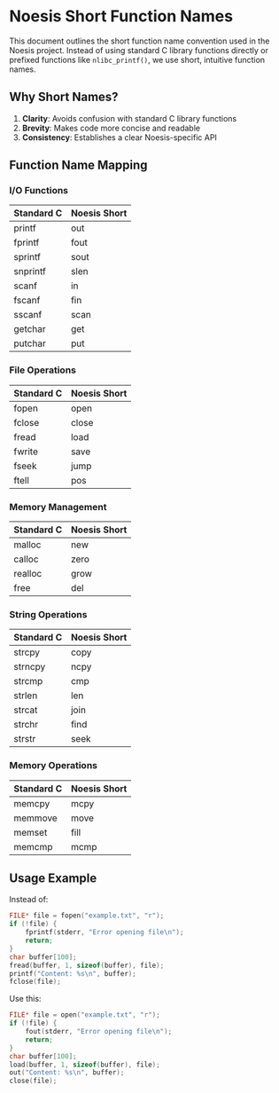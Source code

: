# Noesis Short Function Names

This document outlines the short function name convention used in the Noesis project. Instead of using standard C library functions directly or prefixed functions like `nlibc_printf()`, we use short, intuitive function names.

## Why Short Names?

1. **Clarity**: Avoids confusion with standard C library functions
2. **Brevity**: Makes code more concise and readable
3. **Consistency**: Establishes a clear Noesis-specific API

## Function Name Mapping

### I/O Functions
| Standard C | Noesis Short |
|------------|--------------|
| printf     | out          |
| fprintf    | fout         |
| sprintf    | sout         |
| snprintf   | slen         |
| scanf      | in           |
| fscanf     | fin          |
| sscanf     | scan         |
| getchar    | get          |
| putchar    | put          |

### File Operations
| Standard C | Noesis Short |
|------------|--------------|
| fopen      | open         |
| fclose     | close        |
| fread      | load         |
| fwrite     | save         |
| fseek      | jump         |
| ftell      | pos          |

### Memory Management
| Standard C | Noesis Short |
|------------|--------------|
| malloc     | new          |
| calloc     | zero         |
| realloc    | grow         |
| free       | del          |

### String Operations
| Standard C | Noesis Short |
|------------|--------------|
| strcpy     | copy         |
| strncpy    | ncpy         |
| strcmp     | cmp          |
| strlen     | len          |
| strcat     | join         |
| strchr     | find         |
| strstr     | seek         |

### Memory Operations
| Standard C | Noesis Short |
|------------|--------------|
| memcpy     | mcpy         |
| memmove    | move         |
| memset     | fill         |
| memcmp     | mcmp         |

## Usage Example

Instead of:
```c
FILE* file = fopen("example.txt", "r");
if (!file) {
    fprintf(stderr, "Error opening file\n");
    return;
}
char buffer[100];
fread(buffer, 1, sizeof(buffer), file);
printf("Content: %s\n", buffer);
fclose(file);
```

Use this:
```c
FILE* file = open("example.txt", "r");
if (!file) {
    fout(stderr, "Error opening file\n");
    return;
}
char buffer[100];
load(buffer, 1, sizeof(buffer), file);
out("Content: %s\n", buffer);
close(file);
```
